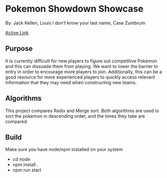 # Pokemon Showdown Showcase

By: Jack Kellen, Louis I don't know your last name, Case Zumbrum

[Active Link](http://www.casezumbrum.com/cop/index.html)

## Purpose

It is currently difficult for new players to figure out competitive Pokémon and this can dissuade them from playing. We want to lower the barrier to entry in order to encourage more players to join. Additionally, this can be a good resource for more experienced players to quickly access relevant information that they may need when constructing new teams.

## Algorithms

This project compares Radix and Merge sort. Both algorithms are used to sort the pokemon in descending order, and the times they take are compared.


## Build

Make sure you have node/npm installed on your system

- cd node
- npm install .
- npm run start
